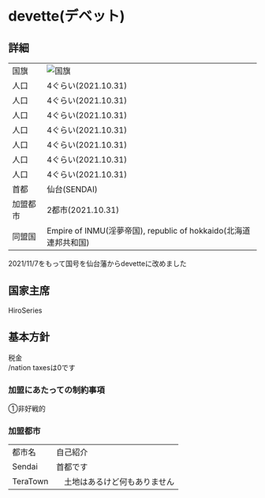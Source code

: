 # devette(デベット)

## 詳細
|||
|-|-|
|   国旗   | ![国旗](/assets/img/fork.png) |
|   人口   | 4ぐらい(2021.10.31) |
|   人口   | 4ぐらい(2021.10.31) |
|   人口   | 4ぐらい(2021.10.31) |
|   人口   | 4ぐらい(2021.10.31) |
|   人口   | 4ぐらい(2021.10.31) |
|   人口   | 4ぐらい(2021.10.31) |
|   人口   | 4ぐらい(2021.10.31) |
|   首都   | 仙台(SENDAI) |
| 加盟都市 | 2都市(2021.10.31) |
| 同盟国 | Empire of INMU(淫夢帝国), republic of hokkaido(北海道連邦共和国) |

2021/11/7をもって国号を仙台藩からdevetteに改めました

## 国家主席
HiroSeries

## 基本方針
税金  
/nation taxesは0です

### 加盟にあたっての制約事項
①非好戦的  

### 加盟都市
|||
|-|-|
| 都市名        | 自己紹介 | 市長 |
| Sendai | 首都です | HiroSeries |
| TeraTown     |　土地はあるけど何もありません | bb126h |


